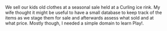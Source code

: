 We sell our kids old clothes at a seasonal sale held at a Curling ice rink. My wife thought it might be useful to have a small database to keep track of the items as we stage them for sale and afterwards assess what sold and at what price. Mostly though, I needed a simple domain to learn Play!.
